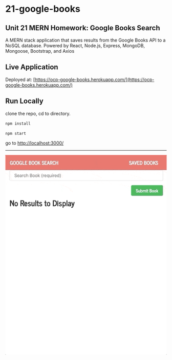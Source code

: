 # 21-google-books
## Unit 21 MERN Homework: Google Books Search

A MERN stack application that saves results from the Google Books API to a NoSQL database. Powered by React, Node.js, Express, MongoDB, Mongoose, Bootstrap, and Axios

## Live Application
Deployed at: [https://ocp-google-books.herokuapp.com/](https://ocp-google-books.herokuapp.com/)

## Run Locally  
clone the repo, cd to directory.
```bash 
npm install
```
```bash
npm start
``` 
go to [http://localhost:3000/](http://localhost:3000/)

---

![screenshot](/21-google-books-sc.gif)